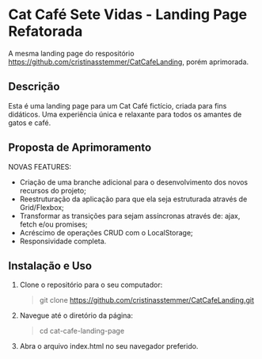 # Cat Café Sete Vidas - Landing Page Refatorada

A mesma landing page do respositório https://github.com/cristinasstemmer/CatCafeLanding, porém aprimorada.

## Descrição

Esta é uma landing page para um Cat Café fictício, criada para fins didáticos. 
Uma experiência única e relaxante para todos os amantes de gatos e café.

## Proposta de Aprimoramento

NOVAS FEATURES:

- Criação de uma branche adicional para o desenvolvimento dos novos recursos do projeto;
- Reestruturação da aplicação para que ela seja estruturada através de Grid/Flexbox;
- Transformar as transições para sejam assíncronas através de: ajax, fetch e/ou promises;
- Acréscimo de operações CRUD com o LocalStorage;
- Responsividade completa.

## Instalação e Uso

1. Clone o repositório para o seu computador:
   > git clone https://github.com/cristinasstemmer/CatCafeLanding.git

2. Navegue até o diretório da página:
   > cd cat-cafe-landing-page
   
3. Abra o arquivo index.html no seu navegador preferido.
